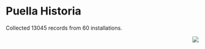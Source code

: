 # Puella Historia

Collected 13045 records from 60 installations.

<p align="right"><img src="https://xn--80aalyho.xn--p1ai/magireco/NAgitan/img/kagome.png" /></p>
